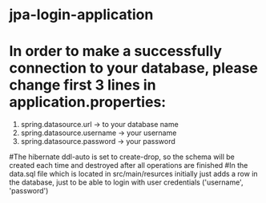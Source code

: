 # jpa-login-application
# In order to make a successfully connection to your database, please change first 3 lines in application.properties:
  1) spring.datasource.url -> to your database name
  2) spring.datasource.username -> your username
  3) spring.datasource.password -> your password

#The hibernate ddl-auto is set to create-drop, so the schema will be created each time and destroyed after all operations are finished
#In the data.sql file which is located in src/main/resurces initially just adds a row in the database, just to be able to login with user credentials ('username', 'password')
